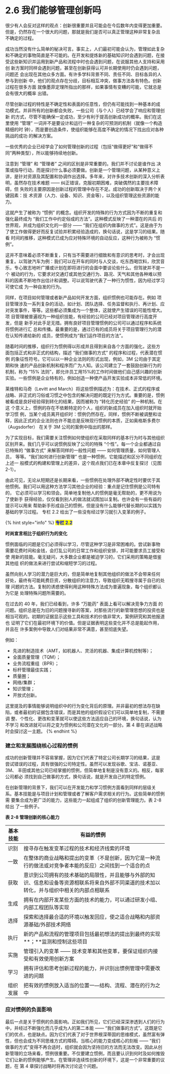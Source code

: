 # 2.6 我们能够管理创新吗

&#x20;       很少有人会反对这样的观点：创新很重要并且可能会在今后数年内变得更加重要。但是，仍然存在一个很大的问题，那就是我们是否可以真正管理这种非常复杂且 不确定的过程。&#x20;

&#x20;       成功当然没有什么简单的秘决可言。事实上，人们最初可能会认为，管理如此复杂和不确定的事物简直是不可能的。在开发和提炼新的基础知识时会遇到问题，在接 受这些新知识并运用到新产品和流程中时也会遇到问题，在说服其他人支持和采用创 新方案时同样会遇到问题，甚至在创新获得认可并长期使用时仍会遇到问题，问题还 会出现在其他众多方面。有许多学科背景不同、责任不同、目标各异的人参与到创新 中，他们的观点存在分歧，目标相互冲突，做事方法各有特色。创新过程在很多方面 就像墨菲定理所指出的那样，如果事情有变糟的可能，它就总是会有很大的概率 出错。

&#x20;       尽管创新过程的特性是不确定性和表面的任意性，但仍有可能找到一种基本的成 功模式。并非所有的创新都会失败，一些公司（与个人）已经学会了响应和管理创新 的方式，尽管不能确保一定成功，至少有利于提高创新成功的概率。我们在这里使用 “管理” 一词并不是要设计和运行一种复杂的可预测的机制（就像一个构造精细的时 钟），而是要创造条件，使组织能够在高度不确定的情况下找出应对各种挑战的成功 的解决方案。&#x20;

&#x20;       一些优秀的企业已经学会了如何管理创新的过程（包括“做得更好”和“做得不 同”两种类型），所以能够持续地创新。

&#x20;       注意到 “管理” 和 “管理者” 之间的区别是非常重要的。我们并不讨论是谁作出 决策或指导行动，而是探讨什么事必须要做。创新是一个管理问题，从某种意义上 讲，是针对资源及其配置和协调作出选择。多年来，对许多技术创新的深入分析表 明，虽然存在技术难题 —— 纠正错误，克服初期困难，突破偶然的主要技术障碍，但 失败的主要原因是创新过程的管理中存在不足。成功的创新取决于两个关键因素：技 术资源（人力、设备、知识、资金等），以及组织管理这些资源的能力。&#x20;

&#x20;       这就产生了被称为 “惯例” 的概念。组织开发的特殊的行为方式因为不断的重复和强化最终成为 “我们工作中约定俗成的方法”。这种模式反映了一种潜在的共后 的世界观，并成为组织文化的一部分 —— “我们在组织内做事的方式”。这是由于为了使工作做得更好而反复试验并积累经验造成的，换句话说，这是学习的结果。随看 时间的推移，这种模式已成为应对特殊环境的自动反应，这种行为被称为 “惯例”。&#x20;

&#x20;       这并不意味着必须不断重复，只有当不需要进行细致和有意识的思考时，才会出现重复。以驾驶汽车为例：我们可以在开车的同时与人交谈，吃东西喝饮料，欣赏音乐，专心致志地听广播或计划在即将进行的会面中要谈论些什么。但驾驶并不是一个 被动的行为，它要求对交通灯或其他交通行为、路况、天气和其他各种难以预料的因素不断地作出估计和调整。可以说驾驶代表了一种行为惯性，因为经过学习可使它成 为一种自发的行为。&#x20;

&#x20;       同样，在项目如何管理或者新产品如何开发方面，组织惯例也可能存在。例如 项目管理涉及一系列复杂的活动，如计划、团队选择、任务监督和执行、再计划、应 对突发事件，等等。这些都必须集成为一个整体，这就使产生错误的可能性增大。项 目管理被普遍视为一种组织技能，有经验的公司已经对项目管理进行高度开发，但是 新手对此手足无措。拥有良好项目管理惯例的公司可以通过程序和系统将惯例进行汇 总和传播。最重要的是，通过已有的成员将关于项目管理行为的潜在认知传递给新的 成员，使惯例成为“我们运作项目的方法”。

&#x20;       随着时间的推移，组织行为惯例得以形成并且得到来自各个方面的强化，这些方 面包括正式和非正式的结构，描述 “我们做事的方式” 的程序和过程，代表潜在惯例 的象征性符号。它可以以一种企业法则的形式出现，例如，3M 公司由于其定期和快 速的产品创新机制和程序而广为人知。该公司建立了一套鼓励创新行为的机制，称为 “15% 法则”，即允许员工用15%的工作时间做他们自己感兴趣的创新实验。一些惯例是企业特有的，例如创造一种使产品开发实验成本非常低的环境。&#x20;

&#x20;       莱维特和马奇（Levitt and March）将这些惯例描述为：在技术、正式的程序或 战略、非正式的习俗或习惯之中包含的解决问题的既定行为方式。重要的是，惯例被看成是良好经验得到转化的结果，因而被称为 “转化历史经验” 的一种机制。在这 个意义上，惯例的存在不依赖特定的个人，组织的新成员在加入组织时就开始学习惯 例，当某个成员离开组织时：惯例仍然存在。同样，惯例不断被调整和诠释，因此正式的企业法则也许不能总是反映现行惯例的本质，正如奥格斯多费尔（Augsdorfer） 在关于 3M 公司的案例中指出的那样。&#x20;

&#x20;       为了实现目标，我们需要关注惯例如何使组织在采取同样的基本行为时与其他组织区别开来。我们几乎可以说惯例反映了公司的特殊 “个性”。每一个企业都通过自 已特殊的 “做事方式” 来解答同样的一般性问题 —— 如何管理质量，如何管理人员， 等等。“我们如何进行创新管理” 也是一种惯例，它能描述和区分不同组织在上述一 般模式的构建和管理上的差异，这个观点我们已在本章中反复探讨（见图 2-1）。&#x20;

&#x20;       由此可见，无论从短期还是长期来看，一些惯例在处理外部不确定性时要优于其 他惯例。我们可以用这种方法学习其他企业的经验：重点是记住惯例是公司特有的， 它必须可以学习和领会。简单地复制他人的惯例是毫无帮助的，更不用说为了使新手 获得经验，仅仅看到别人的做法就试图加以复制。也许会有一些有益的提示可以用来 帮助新手形成自己的惯例，但是没有什么能够代替长期的以实践为基础的学习过程。 专栏 2.2 给出了一些没有经过学习就引入变革的例子。

{% hint style="info" %}
<mark style="color:blue;">**专栏 2.2**</mark>

&#x20;                                                    **时尚宣言相比于组织行为的变化**         &#x20;

&#x20;       惯例面临的问题是它们必须得以学习，尽管这种学习是非常困难的。尝试新事物 需要花费时间和金钱，会打乱公司的日常工作和组织安排，并可能要求员工接受和使 用新的技能。毫无疑问，大多数企业都是被迫学习的，它们采用的策略是借鉴其他组 织的做法来进行尝试和缩短学习的过程。&#x20;

&#x20;       虽然向别人学习的潜力是巨大的，但是简单地复制其他组织的做法不会带来任何 好处，最终有可能耗费巨资，分散组织的注意力，导致组织无暇搜寻属于自已的处理 问题的方法。复制的诱惑使得利用这种特殊方法成为普遍现象，每个组织都认为它是 处理特殊问题所需要的。

&#x20;       在过去的 40 年，我们已经看到，许多 “万能药” 表面上看可以解决竞争力方面 的问题。组织总是在为旧的问题搜寻新的答案，对那些流行的新管理思想的投资也是 相当可观的。初期的证据显示这些工具和技术的价值非常大，案例研究和其他报道也 证明了它们在最初环境下的价值。但是证据表明这些变化并不总是能起作用，并且在 许多案例中导致人们对结果非常不满意，甚至彻底失望。&#x20;

例如：

* 先进的制造技术（AMT，如机器人、灵活的机器、集成计算机控制等）；&#x20;
* 全面质量管理（TQM）；
* 业务流程重组（BPR）；
* 标杆管理最佳实践；
* 质量圈；
* 网络/集群；
* 知识管理；
* 开放式创新。

&#x20;       这里提及的事情能够说明组织中的行为变化背后的原理。并非最初的想法存在缺陷，或者最初的证据包含错误，而是其他的组织假设它们可以简单地复制，不需要调 整、个性化、更改和变革就可以使这些方法适应自己的环境，换句话说，认为不学习 和改进就可以将之变为惯例和公司潜在文化的一部分。第 4 章在讲述战略时会探讨这一主题。
{% endhint %}

### 建立和发展围绕核心过程的惯例

&#x20;       成功的创新管理并不容易掌握，因为它们代表了特定公司长期学习的结果，这是 尝试错误的过程，具有很强的公司特定性。虽然可以发现谷歌、宝洁、诺基亚、3M、 丰田或其他公司已经掌握的惯例，但简单地复制是没有意义的。相反，每家公司都必 须找到自己做事的方式，换句话说，就是开发自己的特定惯例。

&#x20;       在创新管理的背景下，我们可以在开发能力和学习惯例方面看到同样的层级关 系。基本技能是与项目计划和管理或者了解客户需求相关的行为。这些简单的惯例需 要集合成为更广泛的能力，这些能力一起组成了组织的创新管理能力。表 2-8 给出 了一些例子。&#x20;

**表 2-8 管理创新的核心能力**

| 基本技能 | 有益的惯例                                                                  |
| ---- | ---------------------------------------------------------------------- |
| 识别   | 搜寻存在触发变革过程的技术和经济线索的环境                                                  |
| 一致   | 在整体的商业战略和提出的变革（不是创新，因为它是一种流行的做法或对竞争者本能的反应）之间找到一个适合的点                   |
| 获取   | 意识到公司拥有的技术基础的局限性，并且能够与外部的知识、信息和设备等资源相联系将来自外部不同渠道的技术加以转化，并与组织中相关的内部点相联系 |
| 生成   | 拥有在内部开发某些方面的技术的能力，可以通过研发小组、内部工程团队等实现                                   |
| 选择   | 探索和选择最合适的环境以触发回应，使之适合战略和内部资源基础/外部技术网络                                  |
| 执行   | 新的产品和流程的管理项目包括最初想法的提出到最终的实现**；**监测和控制这些项目                              |
| 实施   | 管理引入的变革 —— 技术变革和其他变革，要保证组织内接受和有效使用创新方案                                 |
| 学习   | 拥有评估和思考创新过程的能力，并识别出惯例管理中需要改进的问题                                        |
| 组织发展 | 把有效的惯例放入适当的位置一—结构、流程、潜在的行为之中                                           |

### 应对惯例的负面影响&#x20;

&#x20;       最后一点是关于惯例的负面影响。正如我们所见，它们已经深深渗透到人们的行为中，并经过不断强化而几乎成为人的第二本能 —— “我们做事的方式”。这既是它们的优点，也是缺点。因为它们代表了对于世界根深蒂固的思维模式，虽然富有弹性，但也会成为不同思维方式的障碍。当核心的能力变成核心的刻板 —— “我们做事的方式”变得不再合适时，组织就会因为坚持旧的方法而无法改变。因此从创新管理的立场来看，惯例很重要。不仅要建立惯例，而且要认识到何时及如何推毁它们让新的惯例能够产生。在管理非连续性创新的环境下，这是一个非常重要的议题，在 第 4 章探讨战略时将再次讨论这个问题。
